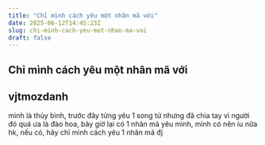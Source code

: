 ```yaml
---
title: "Chỉ mình cách yêu một nhân mã với"
date: 2025-06-12T14:45:23Z
slug: chi-minh-cach-yeu-mot-nhan-ma-voi
draft: false
---
```


## Chỉ mình cách yêu một nhân mã với

## vjtmozdanh

mình là thủy bình, trước đây từng yêu 1 song tử nhưng đã chia tay vì người đó quá ưa là đào hoa, bây giờ lại có 1 nhân mã yêu mình, mình có nên iu nữa hk, nếu có, hãy chỉ mình cách yêu 1 nhân mã đj